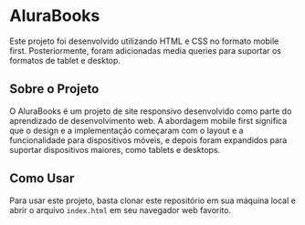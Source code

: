 # AluraBooks

Este projeto foi desenvolvido utilizando HTML e CSS no formato mobile first. Posteriormente, foram adicionadas media queries para suportar os formatos de tablet e desktop.

## Sobre o Projeto

O AluraBooks é um projeto de site responsivo desenvolvido como parte do aprendizado de desenvolvimento web. A abordagem mobile first significa que o design e a implementação começaram com o layout e a funcionalidade para dispositivos móveis, e depois foram expandidos para suportar dispositivos maiores, como tablets e desktops.


## Como Usar

Para usar este projeto, basta clonar este repositório em sua máquina local e abrir o arquivo `index.html` em seu navegador web favorito.
